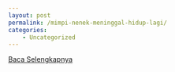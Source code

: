```yaml
---
layout: post
permalink: /mimpi-nenek-meninggal-hidup-lagi/
categories:
    - Uncategorized
---
```


[Baca Selengkapnya](/07)